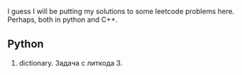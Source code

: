 I guess I will be putting my solutions to some leetcode problems here. Perhaps, both in python and C++.

## Python
1) dictionary. 
Задача с литкода 3.
